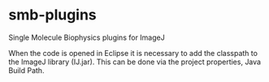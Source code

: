 # smb-plugins
Single Molecule Biophysics plugins for ImageJ

When the code is opened in Eclipse it is necessary to add the classpath to the ImageJ library (IJ.jar).
This can be done via the project properties, Java Build Path.
